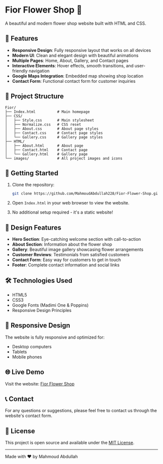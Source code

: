 # Fior Flower Shop 🌸

A beautiful and modern flower shop website built with HTML and CSS.

## 🌟 Features

- **Responsive Design**: Fully responsive layout that works on all devices
- **Modern UI**: Clean and elegant design with beautiful animations
- **Multiple Pages**: Home, About, Gallery, and Contact pages
- **Interactive Elements**: Hover effects, smooth transitions, and user-friendly navigation
- **Google Maps Integration**: Embedded map showing shop location
- **Contact Form**: Functional contact form for customer inquiries

## 📁 Project Structure

```
Fior/
├── Index.html          # Main homepage
├── CSS/
│   ├── Style.css       # Main stylesheet
│   ├── Normalize.css   # CSS reset
│   ├── About.css       # About page styles
│   ├── Contact.css     # Contact page styles
│   └── Gallery.css     # Gallery page styles
├── HTML/
│   ├── About.html      # About page
│   ├── Contact.html    # Contact page
│   └── Gallery.html    # Gallery page
└── images/             # All project images and icons
```

## 🚀 Getting Started

1. Clone the repository:
   ```bash
   git clone https://github.com/MahmoudAbdullah228/Fior-Flower-Shop.git
   ```

2. Open `Index.html` in your web browser to view the website.

3. No additional setup required - it's a static website!

## 🎨 Design Features

- **Hero Section**: Eye-catching welcome section with call-to-action
- **About Section**: Information about the flower shop
- **Gallery**: Beautiful image gallery showcasing flower arrangements
- **Customer Reviews**: Testimonials from satisfied customers
- **Contact Form**: Easy way for customers to get in touch
- **Footer**: Complete contact information and social links

## 🛠️ Technologies Used

- HTML5
- CSS3
- Google Fonts (Madimi One & Poppins)
- Responsive Design Principles

## 📱 Responsive Design

The website is fully responsive and optimized for:
- Desktop computers
- Tablets
- Mobile phones

## 🌐 Live Demo

Visit the website: [Fior Flower Shop](https://mahmoudabdullah228.github.io/Fior-Flower-Shop/)

## 📞 Contact

For any questions or suggestions, please feel free to contact us through the website's contact form.

## 📄 License

This project is open source and available under the [MIT License](LICENSE).

---

Made with ❤️ by Mahmoud Abdullah
